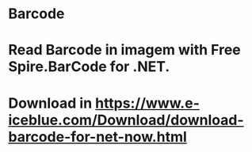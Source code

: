 # Barcode
# Read Barcode in imagem with Free Spire.BarCode for .NET.
# Download in https://www.e-iceblue.com/Download/download-barcode-for-net-now.html
